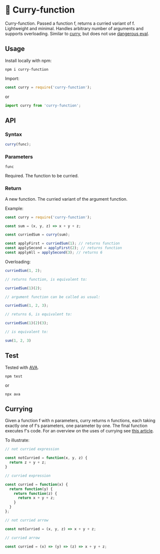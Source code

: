 # 🍛 Curry-function

Curry-function. Passed a function f, returns a curried variant of f. Lightweight and minimal. Handles arbitrary number of arguments and supports overloading. Similar to [curry](https://www.npmjs.com/package/curry), but does not use [dangerous eval](https://developer.mozilla.org/en-US/docs/Web/JavaScript/Reference/Global_Objects/eval#Never_use_eval!).

## Usage

Install locally with npm:

````shell
npm i curry-function
````

Import:

````JavaScript
const curry = require('curry-function');
````

or

````JavaScript
import curry from 'curry-function';
````

## API

### Syntax

````JavaScript
curry(func);
````

### Parameters

`func`

Required. The function to be curried.

### Return

A new function. The curried variant of the argument function.

Example:

````JavaScript
const curry = require('curry-function');

const sum = (x, y, z) => x + y + z;

const curriedSum = curry(sum);

const applyFirst = curriedSum(1); // returns function
const applySecond = applyFirst(2); // returns function
const applyAll = applySecond(3); // returns 6
````

Overloading:

````JavaScript
curriedSum(1, 2);

// returns function, is equivalent to:

curriedSum(1)(2);

// argument function can be called as usual:

curriedSum(1, 2, 3);

// returns 6, is equivalent to:

curriedSum(1)(2)(3);

// is equivalent to:

sum(1, 2, 3)
````

## Test

Tested with [AVA](https://www.npmjs.com/package/ava).

````shell
npm test
````

or

````shell
npx ava
````

## Currying

Given a function f with n parameters, curry returns n functions, each taking exactly one of f's parameters, one parameter by one. The final function executes f's code. For an overview on the uses of currying see [this article](https://medium.com/javascript-scene/curry-and-function-composition-2c208d774983).

To illustrate:

````JavaScript
// not curried expression

const notCurried = function(x, y, z) {
  return z + y + z;
}

// curried expression

const curried = function(x) {
  return function(y) {
    return function(z) {
      return x + y + z;
    }
  }
};

// not curried arrow

const notCurried = (x, y, z) => x + y + z;

// curried arrow

const curried = (x) => (y) => (z) => x + y + z;
````
